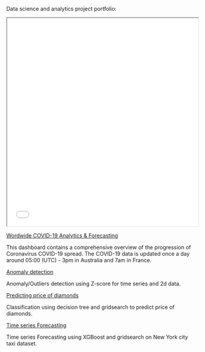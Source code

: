Data science and analytics project portfolio:

<!-- ![](./images/map.png) -->

<iframe src="./images/map.html" target="_blank" height="550" width="100%"> display </iframe> 



[Wordwide COVID-19 Analytics & Forecasting](https://virus-corona.herokuapp.com)

This dashboard contains a comprehensive overview of the progression of Coronavirus COVID-19 spread. The COVID-19 data is updated once a day around 05:00 (UTC) - 3pm in Australia and 7am in France.


[Anomaly detection](https://github.com/loulouOz/Anomaly-Detection/blob/main/Anomaly%20detection%20using%20Z%20score.ipynb)

Anomaly/Outliers detection using Z-score for time series and 2d data.


[Predicting price of diamonds](https://github.com/loulouOz/Predicting-diamond-price/blob/main/Diamonds_Decision_Tree.ipynb)

Classification using decision tree and gridsearch to predict price of diamonds.


[Time series Forecasting](https://github.com/loulouOz/Time-Series-Forecasting/blob/main/time_series_forecasting.ipynb)

Time series Forecasting using XGBoost and gridsearch on New York city taxi dataset.

